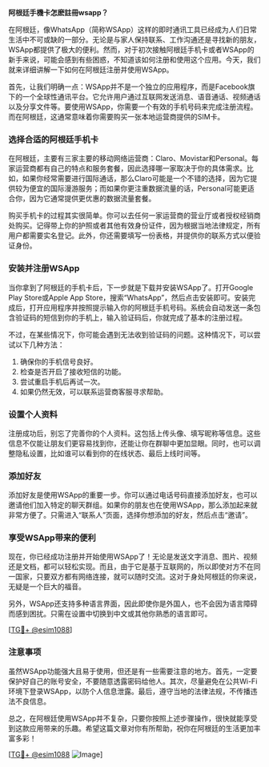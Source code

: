 **阿根廷手機卡怎麽註冊wsapp？**

在阿根廷，像WhatsApp（简称WSApp）这样的即时通讯工具已经成为人们日常生活中不可或缺的一部分。无论是与家人保持联系、工作沟通还是寻找新的朋友，WSApp都提供了极大的便利。然而，对于初次接触阿根廷手机卡或者WSApp的新手来说，可能会感到有些困惑，不知道该如何注册和使用这个应用。今天，我们就来详细讲解一下如何在阿根廷注册并使用WSApp。

首先，让我们明确一点：WSApp并不是一个独立的应用程序，而是Facebook旗下的一个全球性通讯平台。它允许用户通过互联网发送消息、语音通话、视频通话以及分享文件等。要使用WSApp，你需要一个有效的手机号码来完成注册流程。而在阿根廷，这通常意味着你需要购买一张本地运营商提供的SIM卡。

### **选择合适的阿根廷手机卡**

在阿根廷，主要有三家主要的移动网络运营商：Claro、Movistar和Personal。每家运营商都有自己的特点和服务套餐，因此选择哪一家取决于你的具体需求。比如，如果你经常需要进行国际通话，那么Claro可能是一个不错的选择，因为它提供较为便宜的国际漫游服务；而如果你更注重数据流量的话，Personal可能更适合你，因为它通常提供更优惠的数据流量套餐。

购买手机卡的过程其实很简单。你可以去任何一家运营商的营业厅或者授权经销商处购买。记得带上你的护照或者其他有效身份证件，因为根据当地法律规定，所有用户都需要实名登记。此外，你还需要填写一份表格，并提供你的联系方式以便验证身份。

### **安装并注册WSApp**

当你拿到了阿根廷的手机卡后，下一步就是下载并安装WSApp了。打开Google Play Store或Apple App Store，搜索“WhatsApp”，然后点击安装即可。安装完成后，打开应用程序并按照提示输入你的阿根廷手机号码。系统会自动发送一条包含验证码的短信到你的手机上，输入验证码后，你就完成了基本的注册过程。

不过，在某些情况下，你可能会遇到无法收到验证码的问题。这种情况下，可以尝试以下几种方法：

1. 确保你的手机信号良好。
2. 检查是否开启了接收短信的功能。
3. 尝试重启手机后再试一次。
4. 如果仍然无效，可以联系运营商客服寻求帮助。

### **设置个人资料**

注册成功后，别忘了完善你的个人资料。这包括上传头像、填写昵称等信息。这些信息不仅能让朋友们更容易找到你，还能让你在群聊中更加显眼。同时，也可以调整隐私设置，比如谁可以看到你的在线状态、最后上线时间等。

### **添加好友**

添加好友是使用WSApp的重要一步。你可以通过电话号码直接添加好友，也可以邀请他们加入特定的聊天群组。如果你的朋友也在使用WSApp，那么添加起来就非常方便了。只需进入“联系人”页面，选择你想添加的好友，然后点击“邀请”。

### **享受WSApp带来的便利**

现在，你已经成功注册并开始使用WSApp了！无论是发送文字消息、图片、视频还是文档，都可以轻松实现。而且，由于它是基于互联网的，所以即使对方不在同一国家，只要双方都有网络连接，就可以随时交流。这对于身处阿根廷的你来说，无疑是一个巨大的福音。

另外，WSApp还支持多种语言界面，因此即使你是外国人，也不会因为语言障碍而感到困扰。只需在设置中切换到中文或其他你熟悉的语言即可。

[[TG💪+ @esim1088](https://t.me/s/esim1088)]

### **注意事项**

虽然WSApp功能强大且易于使用，但还是有一些需要注意的地方。首先，一定要保护好自己的账号安全，不要随意透露密码给他人。其次，尽量避免在公共Wi-Fi环境下登录WSApp，以防个人信息泄露。最后，遵守当地的法律法规，不传播违法不良信息。

总之，在阿根廷使用WSApp并不复杂，只要你按照上述步骤操作，很快就能享受到这款应用带来的乐趣。希望这篇文章对你有所帮助，祝你在阿根廷的生活更加丰富多彩！

[[TG💪+ @esim1088](https://t.me/s/esim1088) ![Image](https://i.postimg.cc/4NQfJmqS/Snipaste-2025-05-13-00-14-12.png)]